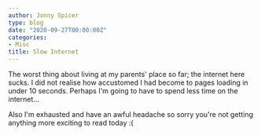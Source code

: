 ```yaml
---
author: Jonny Spicer
type: blog
date: "2020-09-27T00:00:00Z"
categories:
- Misc
title: Slow Internet
---
```

The worst thing about living at my parents' place so far; the internet here sucks. I did not realise how accustomed I had become to pages loading in under 10 seconds. Perhaps I'm going
to have to spend less time on the internet...

Also I'm exhausted and have an awful headache so sorry you're not getting anything more exciting to read today :(
